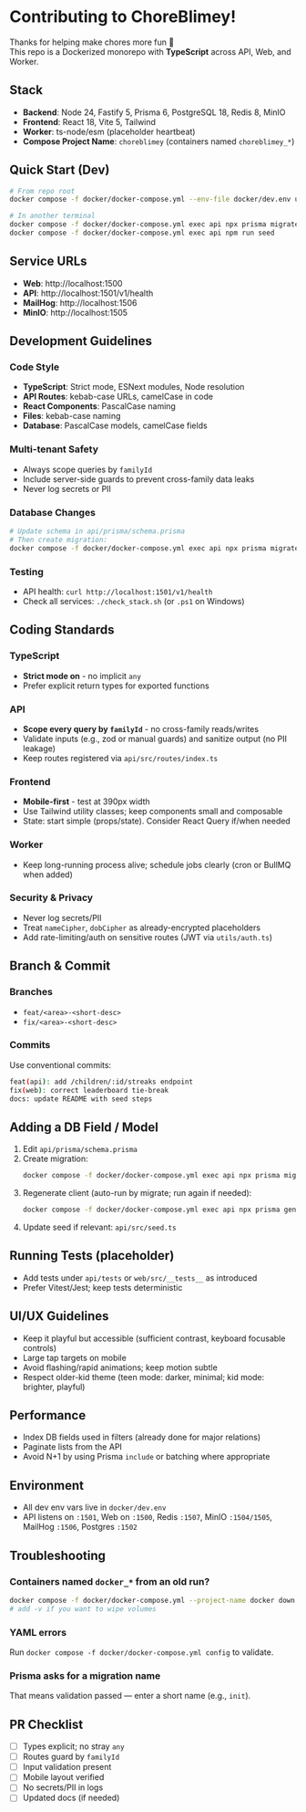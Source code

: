 # Contributing to ChoreBlimey!

Thanks for helping make chores more fun 🎉  
This repo is a Dockerized monorepo with **TypeScript** across API, Web, and Worker.

## Stack
- **Backend**: Node 24, Fastify 5, Prisma 6, PostgreSQL 18, Redis 8, MinIO
- **Frontend**: React 18, Vite 5, Tailwind
- **Worker**: ts-node/esm (placeholder heartbeat)
- **Compose Project Name**: `choreblimey` (containers named `choreblimey_*`)

## Quick Start (Dev)
```bash
# From repo root
docker compose -f docker/docker-compose.yml --env-file docker/dev.env up --build

# In another terminal
docker compose -f docker/docker-compose.yml exec api npx prisma migrate dev --name init
docker compose -f docker/docker-compose.yml exec api npm run seed
```

## Service URLs
- **Web**: http://localhost:1500
- **API**: http://localhost:1501/v1/health  
- **MailHog**: http://localhost:1506
- **MinIO**: http://localhost:1505

## Development Guidelines

### Code Style
- **TypeScript**: Strict mode, ESNext modules, Node resolution
- **API Routes**: kebab-case URLs, camelCase in code
- **React Components**: PascalCase naming
- **Files**: kebab-case naming
- **Database**: PascalCase models, camelCase fields

### Multi-tenant Safety
- Always scope queries by `familyId` 
- Include server-side guards to prevent cross-family data leaks
- Never log secrets or PII

### Database Changes
```bash
# Update schema in api/prisma/schema.prisma
# Then create migration:
docker compose -f docker/docker-compose.yml exec api npx prisma migrate dev --name meaningful-migration-name
```

### Testing
- API health: `curl http://localhost:1501/v1/health`
- Check all services: `./check_stack.sh` (or `.ps1` on Windows)

## Coding Standards

### TypeScript
- **Strict mode on** - no implicit `any`
- Prefer explicit return types for exported functions

### API
- **Scope every query by `familyId`** - no cross-family reads/writes
- Validate inputs (e.g., zod or manual guards) and sanitize output (no PII leakage)
- Keep routes registered via `api/src/routes/index.ts`

### Frontend
- **Mobile-first** - test at 390px width
- Use Tailwind utility classes; keep components small and composable
- State: start simple (props/state). Consider React Query if/when needed

### Worker
- Keep long-running process alive; schedule jobs clearly (cron or BullMQ when added)

### Security & Privacy
- Never log secrets/PII
- Treat `nameCipher`, `dobCipher` as already-encrypted placeholders
- Add rate-limiting/auth on sensitive routes (JWT via `utils/auth.ts`)

## Branch & Commit

### Branches
- `feat/<area>-<short-desc>`
- `fix/<area>-<short-desc>`

### Commits
Use conventional commits:
```bash
feat(api): add /children/:id/streaks endpoint
fix(web): correct leaderboard tie-break
docs: update README with seed steps
```

## Adding a DB Field / Model

1. Edit `api/prisma/schema.prisma`
2. Create migration:
   ```bash
   docker compose -f docker/docker-compose.yml exec api npx prisma migrate dev --name <name>
   ```
3. Regenerate client (auto-run by migrate; run again if needed):
   ```bash
   docker compose -f docker/docker-compose.yml exec api npx prisma generate
   ```
4. Update seed if relevant: `api/src/seed.ts`

## Running Tests (placeholder)

- Add tests under `api/tests` or `web/src/__tests__` as introduced
- Prefer Vitest/Jest; keep tests deterministic

## UI/UX Guidelines

- Keep it playful but accessible (sufficient contrast, keyboard focusable controls)
- Large tap targets on mobile
- Avoid flashing/rapid animations; keep motion subtle
- Respect older-kid theme (teen mode: darker, minimal; kid mode: brighter, playful)

## Performance

- Index DB fields used in filters (already done for major relations)
- Paginate lists from the API
- Avoid N+1 by using Prisma `include` or batching where appropriate

## Environment

- All dev env vars live in `docker/dev.env`
- API listens on `:1501`, Web on `:1500`, Redis `:1507`, MinIO `:1504/1505`, MailHog `:1506`, Postgres `:1502`

## Troubleshooting

### Containers named `docker_*` from an old run?
```bash
docker compose -f docker/docker-compose.yml --project-name docker down --remove-orphans
# add -v if you want to wipe volumes
```

### YAML errors
Run `docker compose -f docker/docker-compose.yml config` to validate.

### Prisma asks for a migration name
That means validation passed — enter a short name (e.g., `init`).

## PR Checklist

- [ ] Types explicit; no stray `any`
- [ ] Routes guard by `familyId`
- [ ] Input validation present
- [ ] Mobile layout verified
- [ ] No secrets/PII in logs
- [ ] Updated docs (if needed)
